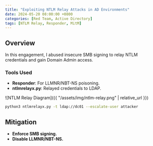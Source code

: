 ```yaml
---
title: "Exploiting NTLM Relay Attacks in AD Environments"
date: 2024-05-20 08:00:00 +0800
categories: [Red Team, Active Directory]
tags: [NTLM Relay, Responder, MitM]
---
```


## Overview
In this engagement, I abused insecure SMB signing to relay NTLM credentials and gain Domain Admin access.

### Tools Used
- **Responder**: For LLMNR/NBT-NS poisoning.
- **ntlmrelayx.py**: Relayed credentials to LDAP.

![NTLM Relay Diagram]({{ "/assets/img/ntlm-relay.png" | relative_url }})

```bash
python3 ntlmrelayx.py -t ldap://dc01 --escalate-user attacker
```
## Mitigation
- **Enforce SMB signing.**
- **Disable LLMNR/NBT-NS.**

